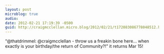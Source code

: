 ```yaml
---
layout: post
microblog: true
audio: 
date: 2012-02-21 17:19:39 -0500
guid: http://craigmcclellan.micro.blog/2012/02/21/t172083086778048512.html
---
```

“@thatdrimmel: @craigmcclellan - throw us a freakin bone here... when exactly is your birthday/the return of Community?!” it returns Mar 15!
